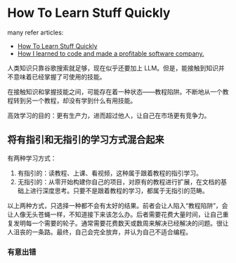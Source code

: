 # How To Learn Stuff Quickly

many refer articles:

- [How To Learn Stuff Quickly](https://www.joshwcomeau.com/blog/how-to-learn-stuff-quickly/)
- [How I learned to code and made a profitable software company.](https://jeannen.com/blog/learning-code-and-being-profitable-in-a-year)

人类知识只靠谷歌搜索就足够，现在似乎还要加上 LLM。但是，能接触到知识并不意味着已经掌握了可使用的技能。

在接触知识和掌握技能之间，可能存在着一种状态——教程陷阱。不断地从一个教程转到另一个教程，却没有学到什么有用技能。

高效学习的目的：更有生产力，进而超过他人，让自己在市场更有竞争力。

## 将有指引和无指引的学习方式混合起来

有两种学习方式：

1. 有指引的：读教程、上课、看视频，这种属于跟着教程的指引学习。
2. 无指引的：从零开始构建你自己的项目，对原有的教程进行扩展，在文档的基础上进行深度思考。只要不是跟着教程的学习，都属于无指引的范畴。

以上两种方式，只选择一种都不会有太好的结果。前者会让人陷入“教程陷阱”，会让人像无头苍蝇一样，不知道接下来该怎么办。后者需要花费大量时间，让自己重复发明每一个需要的轮子。通常需要花费数天或数周来解决已经解决的问题。很让人沮丧的一条路。最终，自己会完全放弃，并认为自己不适合编程。

### 有意出错
